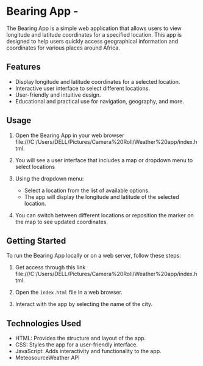 # Bearing App - 

The Bearing App is a simple web application that allows users to view longitude and latitude coordinates for a specified location. This app is designed to help users quickly access geographical information and coordinates for various places around Africa.

## Features

- Display longitude and latitude coordinates for a selected location.
- Interactive user interface to select different locations.
- User-friendly and intuitive design.
- Educational and practical use for navigation, geography, and more.

## Usage

1. Open the Bearing App in your web browser file:///C:/Users/DELL/Pictures/Camera%20Roll/Weather%20app/index.html.

2. You will see a user interface that includes a map or dropdown menu to select locations

4. Using the dropdown menu:
   - Select a location from the list of available options.
   - The app will display the longitude and latitude of the selected location.

5. You can switch between different locations or reposition the marker on the map to see updated coordinates.

## Getting Started

To run the Bearing App locally or on a web server, follow these steps:

1. Get access through this link file:///C:/Users/DELL/Pictures/Camera%20Roll/Weather%20app/index.html.

2. Open the `index.html` file in a web browser.

3. Interact with the app by selecting the name of the city.

## Technologies Used

- HTML: Provides the structure and layout of the app.
- CSS: Styles the app for a user-friendly interface.
- JavaScript: Adds interactivity and functionality to the app.
- MeteosourceWeather API
